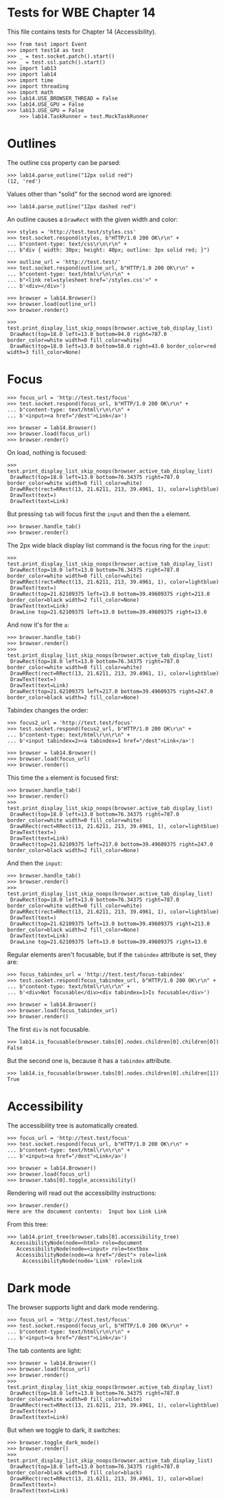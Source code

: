 Tests for WBE Chapter 14
========================

This file contains tests for Chapter 14 (Accessibility).

	>>> from test import Event
    >>> import test14 as test
    >>> _ = test.socket.patch().start()
    >>> _ = test.ssl.patch().start()
    >>> import lab13
    >>> import lab14
    >>> import time
    >>> import threading
    >>> import math
    >>> lab14.USE_BROWSER_THREAD = False
    >>> lab14.USE_GPU = False
    >>> lab13.USE_GPU = False
		>>> lab14.TaskRunner = test.MockTaskRunner

Outlines
========

The outline css property can be parsed:

    >>> lab14.parse_outline("12px solid red")
    (12, 'red')

Values other than "solid" for the secnod word are ignored:

    >>> lab14.parse_outline("12px dashed red")

An outline causes a `DrawRect` with the given width and color:

    >>> styles = 'http://test.test/styles.css'
    >>> test.socket.respond(styles, b"HTTP/1.0 200 OK\r\n" +
    ... b"content-type: text/css\r\n\r\n" +
    ... b"div { width: 30px; height: 40px; outline: 3px solid red; }")

    >>> outline_url = 'http://test.test/'
    >>> test.socket.respond(outline_url, b"HTTP/1.0 200 OK\r\n" +
    ... b"content-type: text/html\r\n\r\n" +
    ... b"<link rel=stylesheet href='/styles.css'>" +
    ... b'<div></div>')

    >>> browser = lab14.Browser()
    >>> browser.load(outline_url)
    >>> browser.render()

    >>> test.print_display_list_skip_noops(browser.active_tab_display_list)
     DrawRect(top=18.0 left=13.0 bottom=94.0 right=787.0 border_color=white width=0 fill_color=white)
     DrawRect(top=18.0 left=13.0 bottom=58.0 right=43.0 border_color=red width=3 fill_color=None)

Focus
=====

    >>> focus_url = 'http://test.test/focus'
    >>> test.socket.respond(focus_url, b"HTTP/1.0 200 OK\r\n" +
    ... b"content-type: text/html\r\n\r\n" +
    ... b'<input><a href="/dest">Link</a>')

    >>> browser = lab14.Browser()
    >>> browser.load(focus_url)
    >>> browser.render()

On load, nothing is focused:

    >>> test.print_display_list_skip_noops(browser.active_tab_display_list)
     DrawRect(top=18.0 left=13.0 bottom=76.34375 right=787.0 border_color=white width=0 fill_color=white)
     DrawRRect(rect=RRect(13, 21.6211, 213, 39.4961, 1), color=lightblue)
     DrawText(text=)
     DrawText(text=Link)

But pressing `tab` will focus first the `input` and then the `a` element.

    >>> browser.handle_tab()
    >>> browser.render()

The 2px wide black display list command is the focus ring for the `input`:

    >>> test.print_display_list_skip_noops(browser.active_tab_display_list)
     DrawRect(top=18.0 left=13.0 bottom=76.34375 right=787.0 border_color=white width=0 fill_color=white)
     DrawRRect(rect=RRect(13, 21.6211, 213, 39.4961, 1), color=lightblue)
     DrawText(text=)
     DrawRect(top=21.62109375 left=13.0 bottom=39.49609375 right=213.0 border_color=black width=2 fill_color=None)
     DrawText(text=Link)
     DrawLine top=21.62109375 left=13.0 bottom=39.49609375 right=13.0

And now it's for the `a`:

    >>> browser.handle_tab()
    >>> browser.render()
    >>> test.print_display_list_skip_noops(browser.active_tab_display_list)
     DrawRect(top=18.0 left=13.0 bottom=76.34375 right=787.0 border_color=white width=0 fill_color=white)
     DrawRRect(rect=RRect(13, 21.6211, 213, 39.4961, 1), color=lightblue)
     DrawText(text=)
     DrawText(text=Link)
     DrawRect(top=21.62109375 left=217.0 bottom=39.49609375 right=247.0 border_color=black width=2 fill_color=None)

Tabindex changes the order:

    >>> focus2_url = 'http://test.test/focus'
    >>> test.socket.respond(focus2_url, b"HTTP/1.0 200 OK\r\n" +
    ... b"content-type: text/html\r\n\r\n" +
    ... b'<input tabindex=2><a tabindex=1 href="/dest">Link</a>')

    >>> browser = lab14.Browser()
    >>> browser.load(focus_url)
    >>> browser.render()

This time the `a` element is focused first:

    >>> browser.handle_tab()
    >>> browser.render()
    >>> test.print_display_list_skip_noops(browser.active_tab_display_list)
     DrawRect(top=18.0 left=13.0 bottom=76.34375 right=787.0 border_color=white width=0 fill_color=white)
     DrawRRect(rect=RRect(13, 21.6211, 213, 39.4961, 1), color=lightblue)
     DrawText(text=)
     DrawText(text=Link)
     DrawRect(top=21.62109375 left=217.0 bottom=39.49609375 right=247.0 border_color=black width=2 fill_color=None)

And then the `input`:

    >>> browser.handle_tab()
    >>> browser.render()
    >>> test.print_display_list_skip_noops(browser.active_tab_display_list)
     DrawRect(top=18.0 left=13.0 bottom=76.34375 right=787.0 border_color=white width=0 fill_color=white)
     DrawRRect(rect=RRect(13, 21.6211, 213, 39.4961, 1), color=lightblue)
     DrawText(text=)
     DrawRect(top=21.62109375 left=13.0 bottom=39.49609375 right=213.0 border_color=black width=2 fill_color=None)
     DrawText(text=Link)
     DrawLine top=21.62109375 left=13.0 bottom=39.49609375 right=13.0

Regular elements aren't focusable, but if the `tabindex` attribute is set, they
are:

    >>> focus_tabindex_url = 'http://test.test/focus-tabindex'
    >>> test.socket.respond(focus_tabindex_url, b"HTTP/1.0 200 OK\r\n" +
    ... b"content-type: text/html\r\n\r\n" +
    ... b'<div>Not focusable</div><div tabindex=1>Is focusable</div>')

    >>> browser = lab14.Browser()
    >>> browser.load(focus_tabindex_url)
    >>> browser.render()

The first `div` is not focusable.

    >>> lab14.is_focusable(browser.tabs[0].nodes.children[0].children[0])
    False

But the second one is, because it has a `tabindex` attribute.

    >>> lab14.is_focusable(browser.tabs[0].nodes.children[0].children[1])
    True

Accessibility
=============

The accessibility tree is automatically created.

    >>> focus_url = 'http://test.test/focus'
    >>> test.socket.respond(focus_url, b"HTTP/1.0 200 OK\r\n" +
    ... b"content-type: text/html\r\n\r\n" +
    ... b'<input><a href="/dest">Link</a>')

    >>> browser = lab14.Browser()
    >>> browser.load(focus_url)
    >>> browser.tabs[0].toggle_accessibility()

Rendering will read out the accessibility instructions:

    >>> browser.render()
    Here are the document contents:  Input box Link Link

From this tree:

    >>> lab14.print_tree(browser.tabs[0].accessibility_tree)
     AccessibilityNode(node=<html> role=document
       AccessibilityNode(node=<input> role=textbox
       AccessibilityNode(node=<a href="/dest"> role=link
         AccessibilityNode(node='Link' role=link


Dark mode
=========

The browser supports light and dark mode rendering.

    >>> focus_url = 'http://test.test/focus'
    >>> test.socket.respond(focus_url, b"HTTP/1.0 200 OK\r\n" +
    ... b"content-type: text/html\r\n\r\n" +
    ... b'<input><a href="/dest">Link</a>')

The tab contents are light:

    >>> browser = lab14.Browser()
    >>> browser.load(focus_url)
    >>> browser.render()
    >>> test.print_display_list_skip_noops(browser.active_tab_display_list)
     DrawRect(top=18.0 left=13.0 bottom=76.34375 right=787.0 border_color=white width=0 fill_color=white)
     DrawRRect(rect=RRect(13, 21.6211, 213, 39.4961, 1), color=lightblue)
     DrawText(text=)
     DrawText(text=Link)

But when we toggle to dark, it switches:

    >>> browser.toggle_dark_mode()
    >>> browser.render()
    >>> test.print_display_list_skip_noops(browser.active_tab_display_list)
     DrawRect(top=18.0 left=13.0 bottom=76.34375 right=787.0 border_color=black width=0 fill_color=black)
     DrawRRect(rect=RRect(13, 21.6211, 213, 39.4961, 1), color=blue)
     DrawText(text=)
     DrawText(text=Link)
